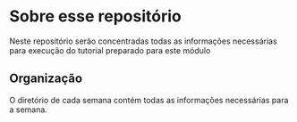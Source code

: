 # Sobre esse repositório
Neste repositório serão concentradas todas as informações necessárias para execução do tutorial preparado para este módulo

## Organização
O diretório de cada semana contém todas as informações necessárias para a semana.
